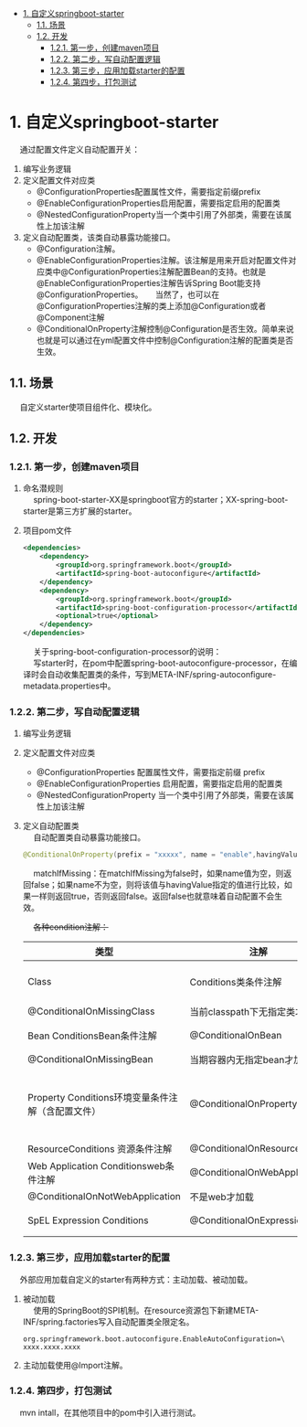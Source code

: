 
<!-- TOC -->

- [1. 自定义springboot-starter](#1-自定义springboot-starter)
    - [1.1. 场景](#11-场景)
    - [1.2. 开发](#12-开发)
        - [1.2.1. 第一步，创建maven项目](#121-第一步创建maven项目)
        - [1.2.2. 第二步，写自动配置逻辑](#122-第二步写自动配置逻辑)
        - [1.2.3. 第三步，应用加载starter的配置](#123-第三步应用加载starter的配置)
        - [1.2.4. 第四步，打包测试](#124-第四步打包测试)

<!-- /TOC -->


# 1. 自定义springboot-starter
&emsp; 通过配置文件定义自动配置开关：  
1. 编写业务逻辑  
2. 定义配置文件对应类  
    * @ConfigurationProperties配置属性文件，需要指定前缀prefix
    * @EnableConfigurationProperties启用配置，需要指定启用的配置类
    * @NestedConfigurationProperty当一个类中引用了外部类，需要在该属性上加该注解
3. 定义自动配置类，该类自动暴露功能接口。  
    * @Configuration注解。
    * @EnableConfigurationProperties注解。该注解是用来开启对配置文件对应类中@ConfigurationProperties注解配置Bean的支持。也就是@EnableConfigurationProperties注解告诉Spring Boot能支持@ConfigurationProperties。
    &emsp; 当然了，也可以在 @ConfigurationProperties注解的类上添加@Configuration或者@Component注解
    * @ConditionalOnProperty注解控制@Configuration是否生效。简单来说也就是可以通过在yml配置文件中控制@Configuration注解的配置类是否生效。

## 1.1. 场景  
<!-- 
https://www.jianshu.com/p/2fd2b5a51227
-->
&emsp; 自定义starter使项目组件化、模块化。  

## 1.2. 开发  
<!-- 
https://mp.weixin.qq.com/s/O4Gni_c725p-qh9Zs7JmfA
https://mp.weixin.qq.com/s/xG8WCmmm0aIqy2Kmrxn2sg
https://www.cnblogs.com/hello-shf/p/10864977.html
-->

### 1.2.1. 第一步，创建maven项目  

1. 命名潜规则  
&emsp; spring-boot-starter-XX是springboot官方的starter；XX-spring-boot-starter是第三方扩展的starter。

2. 项目pom文件  

    ```xml
    <dependencies>
        <dependency>
            <groupId>org.springframework.boot</groupId>
            <artifactId>spring-boot-autoconfigure</artifactId>
        </dependency>
        <dependency>
            <groupId>org.springframework.boot</groupId>
            <artifactId>spring-boot-configuration-processor</artifactId>
            <optional>true</optional>
        </dependency>
    </dependencies>
    ```
    &emsp; 关于spring-boot-configuration-processor的说明：  
    &emsp; 写starter时，在pom中配置spring-boot-autoconfigure-processor，在编译时会自动收集配置类的条件，写到META-INF/spring-autoconfigure-metadata.properties中。

### 1.2.2. 第二步，写自动配置逻辑  
1. 编写业务逻辑  
2. 定义配置文件对应类  
    * @ConfigurationProperties 配置属性文件，需要指定前缀 prefix
    * @EnableConfigurationProperties 启用配置，需要指定启用的配置类
    * @NestedConfigurationProperty 当一个类中引用了外部类，需要在该属性上加该注解
3. 定义自动配置类  
&emsp; 自动配置类自动暴露功能接口。  

    ```java
    @ConditionalOnProperty(prefix = "xxxxx", name = "enable",havingValue = "true", matchIfMissing = true)
    ```

    &emsp; matchIfMissing：在matchIfMissing为false时，如果name值为空，则返回false；如果name不为空，则将该值与havingValue指定的值进行比较，如果一样则返回true，否则返回false。返回false也就意味着自动配置不会生效。  

    &emsp; ~~各种condition注解：~~  

    |类型|注解|说明|
    |---|---|---|
    |Class| Conditions类条件注解|@ConditionalOnClass当前classpath下有指定类才加载|
    |@ConditionalOnMissingClass	|当前classpath下无指定类才加载|  |
    |Bean ConditionsBean条件注解|@ConditionalOnBean|当期容器内有指定bean才加载|
    |@ConditionalOnMissingBean|当期容器内无指定bean才加载|  |
    |Property Conditions环境变量条件注解（含配置文件）|	@ConditionalOnProperty|	prefix 前缀name 名称havingValue 用于匹配配置项值matchIfMissing 没找指定配置项时的默认值|
    |ResourceConditions 资源条件注解|@ConditionalOnResource	|有指定资源才加载|
    |Web Application Conditionsweb条件注解|	@ConditionalOnWebApplication|是web才加载|
    |@ConditionalOnNotWebApplication|不是web才加载	| |
    |SpEL Expression Conditions	|@ConditionalOnExpression|符合SpEL 表达式才加载|

### 1.2.3. 第三步，应用加载starter的配置  

&emsp; 外部应用加载自定义的starter有两种方式：主动加载、被动加载。  

1. 被动加载  
&emsp; 使用的SpringBoot的SPI机制。在resource资源包下新建META-INF/spring.factories写入自动配置类全限定名。  

    ```properties
    org.springframework.boot.autoconfigure.EnableAutoConfiguration=\
    xxxx.xxxx.xxxx
    ```
2. 主动加载使用@Import注解。

### 1.2.4. 第四步，打包测试  
&emsp; mvn intall，在其他项目中的pom中引入进行测试。
